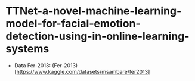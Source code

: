 # TTNet-a-novel-machine-learning-model-for-facial-emotion-detection-using-in-online-learning-systems


 - Data Fer-2013: (Fer-2013)[https://www.kaggle.com/datasets/msambare/fer2013]

